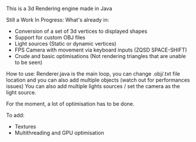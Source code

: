 This is a 3d Rendering engine made in Java

Still a Work In Progress:
What's already in:
  - Conversion of a set of 3d vertices to displayed shapes
  - Support for custom OBJ files
  - Light sources (Static or dynamic vertices)
  - FPS Camera with movement via keyboard inputs (ZQSD SPACE-SHIFT)
  - Crude and basic optimisations (Not rendering triangles that are unable to be seen)

How to use:
Renderer.java is the main loop, you can change .obj/.txt file location and you can also add multiple objects (watch out for performances issues)
You can also add multiple lights sources / set the camera as the light source.

For the moment, a lot of optimisation has to be done.

To add:
  - Textures
  - Multithreading and GPU optimisation
